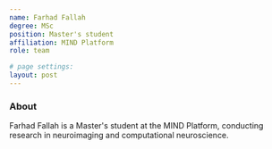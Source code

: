 ```yaml
---
name: Farhad Fallah
degree: MSc
position: Master's student
affiliation: MIND Platform
role: team

# page settings:
layout: post
---
```


### About

Farhad Fallah is a Master's student at the MIND Platform, conducting research in neuroimaging and computational neuroscience.